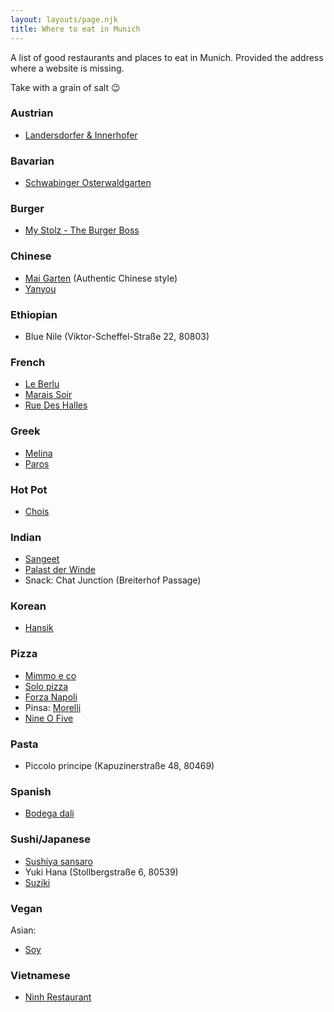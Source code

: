 ```yaml
---
layout: layouts/page.njk
title: Where to eat in Munich
---
```


A list of good restaurants and places to eat in Munich. Provided the address where a website is missing.

Take with a grain of salt 😉

### Austrian

- [Landersdorfer & Innerhofer](https://www.landersdorferundinnerhofer.de/)

### Bavarian

- [Schwabinger Osterwaldgarten](https://www.schwabinger-osterwaldgarten.de/)

### Burger

- [My Stolz - The Burger Boss](https://mystolz.com/)

### Chinese

- [Mai Garten](https://www.mai-garten.com/) (Authentic Chinese style)
- [Yanyou](http://www.yanyou.de/)

### Ethiopian

- Blue Nile (Viktor-Scheffel-Straße 22, 80803)

### French

- [Le Berlu](https://www.leberlu.de/)
- [Marais Soir](https://marais-soir.de/)
- [Rue Des Halles](https://ruedeshalles.de/)

### Greek

- [Melina](https://www.taverna-melina.de/)
- [Paros](https://paros-muenchen.de/)

### Hot Pot

- [Chois](https://www.chois-hotpot.de/)

### Indian

- [Sangeet](http://www.sangeet-online.de/)
- [Palast der Winde](https://www.palastderwinde.de/)
- Snack: Chat Junction (Breiterhof Passage)

### Korean

- [Hansik](http://muenchen-hansik.de/)

### Pizza

- [Mimmo e co](https://www.mimmoeco.de/)
- [Solo pizza](https://www.solopizza.de/)
- [Forza Napoli](https://forzanapoli.de/)
- Pinsa: [Morelli](https://www.instagram.com/morelli_lapinsapizzeria/)
- [Nine O Five](http://nineofive-munich.de/)

### Pasta

- Piccolo principe (Kapuzinerstraße 48, 80469)

### Spanish

- [Bodega dali](https://bodega-dali.de/)

### Sushi/Japanese

- [Sushiya sansaro](https://www.sushiya.de/)
- Yuki Hana (Stollbergstraße 6, 80539)
- [Suziki](https://www.instagram.com/suzuki_nomnomkitchen/)

### Vegan

Asian:

- [Soy](https://soy-muenchen.com/)

### Vietnamese

- [Ninh Restaurant](https://www.ninh-restaurant.de/)
